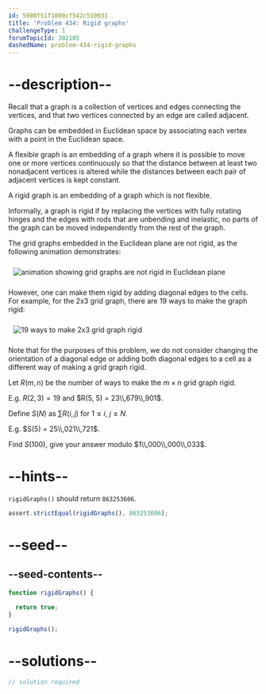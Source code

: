 ```yaml
---
id: 5900f51f1000cf542c510031
title: 'Problem 434: Rigid graphs'
challengeType: 1
forumTopicId: 302105
dashedName: problem-434-rigid-graphs
---
```


# --description--

Recall that a graph is a collection of vertices and edges connecting the vertices, and that two vertices connected by an edge are called adjacent.

Graphs can be embedded in Euclidean space by associating each vertex with a point in the Euclidean space.

A flexible graph is an embedding of a graph where it is possible to move one or more vertices continuously so that the distance between at least two nonadjacent vertices is altered while the distances between each pair of adjacent vertices is kept constant.

A rigid graph is an embedding of a graph which is not flexible.

Informally, a graph is rigid if by replacing the vertices with fully rotating hinges and the edges with rods that are unbending and inelastic, no parts of the graph can be moved independently from the rest of the graph.

The grid graphs embedded in the Euclidean plane are not rigid, as the following animation demonstrates:

<img class="img-responsive center-block" alt="animation showing grid graphs are not rigid in Euclidean plane" src="https://cdn.freecodecamp.org/curriculum/project-euler/rigid-graphs-1.gif" style="background-color: white; padding: 10px;" />

However, one can make them rigid by adding diagonal edges to the cells. For example, for the 2x3 grid graph, there are 19 ways to make the graph rigid:

<img class="img-responsive center-block" alt="19 ways to make 2x3 grid graph rigid" src="https://cdn.freecodecamp.org/curriculum/project-euler/rigid-graphs-2.png" style="background-color: white; padding: 10px;" />

Note that for the purposes of this problem, we do not consider changing the orientation of a diagonal edge or adding both diagonal edges to a cell as a different way of making a grid graph rigid.

Let $R(m, n)$ be the number of ways to make the $m × n$ grid graph rigid.

E.g. $R(2, 3) = 19$ and $R(5, 5) = 23\\,679\\,901$.

Define $S(N)$ as $\sum R(i, j)$ for $1 ≤ i$, $j ≤ N$.

E.g. $S(5) = 25\\,021\\,721$.

Find $S(100)$, give your answer modulo $1\\,000\\,000\\,033$.

# --hints--

`rigidGraphs()` should return `863253606`.

```js
assert.strictEqual(rigidGraphs(), 863253606);
```

# --seed--

## --seed-contents--

```js
function rigidGraphs() {

  return true;
}

rigidGraphs();
```

# --solutions--

```js
// solution required
```
